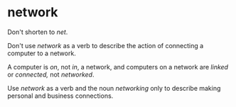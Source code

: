 # network

Don't shorten to *net*. 

Don't use *network* as a verb to describe the action of connecting a computer to a network.

A computer is *on*, not *in*, a network, and computers on a network are *linked* or *connected,* not *networked*.

Use *network* as a verb and the noun *networking* only to describe making personal and business connections.
